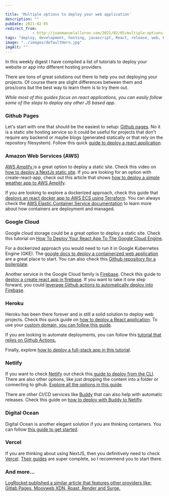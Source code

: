 ```yaml
---

title: 'Multiple options to deploy your web application'
description: ""
pubDate: 2021-02-05
redirect_from: 
            - http://juanmanuelalloron.com/2021/02/05/multiple-options-to-deploy-your-web-application/
tags: "deploy, development, hosting, javascript, React, release, web, Weekly Digest"
image: "../images/defaultHero.jpg"
imgAlt: ""
---
```

In this weekly digest I have compiled a list of tutorials to deploy your website or app into different hosting providers.

There are tons of great solutions out there to help you out deploying your projects. Of course there are slight differences between them and pros/cons but the best way to learn them is to try them out.

_While most of this guides focus on react applications, you can easily follow some of the steps to deploy any other JS based app._

### Github Pages

Let's start with one that should be the easiest to setup: [Github pages](https://pages.github.com/). No it is a static site hosting service so it could be useful for projects that don't require any backend or maybe blogs (generated statically or that rely on the repository filesystem). Follow this quick [guide to deploy a react application](https://malshikay.medium.com/deploy-your-react-app-to-github-pages-bf3f7acfe369).

### Amazon Web Services (AWS)

[AWS Amplify ](https://aws.amazon.com/amplify/faqs/)is a great option to deploy a static site. Check this video on [how to deploy a NextJs static site](https://egghead.io/lessons/react-using-git-to-deploy-a-next-app-to-aws-amplify-hosting). If you are looking for an option with create-react-app, check out this article that shows [how to deploy a simple weather app to AWS Amplify](https://khan-saifullah.medium.com/creating-and-deploying-a-simple-react-application-with-aws-amplify-6ce11995f706).

If you are looking to explore a dockerized approach, check this guide that [deploys an react docker app to AWS ECS using Terraform](https://hemantjain.medium.com/deploying-dockerised-react-weather-application-on-aws-ecs-using-the-terraform-iac-tool-962e38219403). You can always check the [AWS Elastic Container Service documentation](https://aws.amazon.com/ecs/?whats-new-cards.sort-by=item.additionalFields.postDateTime&whats-new-cards.sort-order=desc&ecs-blogs.sort-by=item.additionalFields.createdDate&ecs-blogs.sort-order=desc) to learn more about how containers are deployment and managed.

### Google Cloud

Google cloud storage could be a great option to deploy a static site. Check this tutorial on [How To Deploy Your React App To The Google Cloud Engine](https://ra-6446.medium.com/how-to-deploy-your-react-app-to-the-google-cloud-engine-55b3282f2cb1).

For a dockerized approach you would need to run it in Google Kubernetes Engine (GKE). The [google docs to deploy a containerized web application](https://cloud.google.com/kubernetes-engine/docs/tutorials/hello-app) are a great place to start. You can also check this [Github repository for a boilerplate](https://github.com/MatthewCYLau/react-gke).

Another service in the Google Cloud family is [Firebase](https://firebase.google.com/). Check this guide to [deploy a create react app in firebase](https://medium.com/@mashiur_cse/deploying-a-react-app-using-firebase-hosting-4a5c94f2ea9e). If you want to take it one step forward, you could [leverage Github actions to automatically deploy into Firebase](https://victorbruce82.medium.com/automate-react-builds-to-firebase-hosting-preview-channels-and-deploy-using-github-actions-207c896fb4d6).

### Heroku

Heroku has been there forever and is still a solid solution to deploy web projects. Check this quick guide on [how to deploy a React application](https://medium.com/@parshuramsudda/deploying-react-app-in-heroku-4e98bde73bb2). To use your [custom domain, you can follow this guide](https://medium.com/better-programming/deploying-your-react-app-with-a-custom-domain-in-minutes-5c58f3675784).

If you are looking to automate deployments, you can follow this [tutorial that relies on Github Actions.](https://medium.com/swlh/auto-deploying-a-monorepo-to-heroku-with-github-actions-da62e8ae172c)

Finally, explore [how to deploy a full-stack app in this tutorial](https://www.freecodecamp.org/news/how-to-deploy-a-full-stack-web-app-with-heroku/).

### Netlify

If you want to check [Netlify](https://www.netlify.com/) out check this[ guide to deploy from the CLI](https://dev.to/fahadimran/how-to-deploy-your-react-app-with-a-single-command-using-netlify-4oph). There are also other options, like just dropping the content into a folder or connecting to gihub. [Explore all the options in this guide](https://medium.com/@shivam_softwareartist/deploy-your-static-website-on-netlify-4c9c11dbaef9).

There are other CI/CD services like [Buddy](https://buddy.works/) that can also help with automatic releases. Check this guide on [how to deploy with Buddy to Netifly](https://medium.com/better-programming/how-to-deploy-your-static-sites-for-free-aeeb3d3ff0f6).

### Digital Ocean

Digital Ocean is another elegant solution if you are thinking containers. You can follow [this guide to get started](https://www.digitalocean.com/community/tutorials/how-to-deploy-a-react-application-to-digitalocean-app-platform).

### Vercel

If you are thinking about using NextJS, then you definitively need to check [Vercel](https://vercel.com/). [Their guides](https://vercel.com/guides) are super complete, so I recommend you to start there.

### And more...

[LogRocket published a similar article that features other providers like: Gitlab Pages, Moovweb XDN, Roast, Render and Surge.](https://blog.logrocket.com/8-ways-to-deploy-a-react-app-for-free/?s=09)

